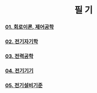 <div align="center"> 

# 필 기

</div>

### [01. 회로이론, 제어공학](https://github.com/taejin-seong/Certificate/tree/master/%EC%A0%84%EA%B8%B0%EA%B8%B0%EC%82%AC/%ED%95%84%EA%B8%B0/01.%20%ED%9A%8C%EB%A1%9C%EC%9D%B4%EB%A1%A0%2C%20%EC%A0%9C%EC%96%B4%EA%B3%B5%ED%95%99)

### [02. 전기자기학]()

### [03. 전력공학]()

### [04. 전기기기]()

### [05. 전기설비기준]()
